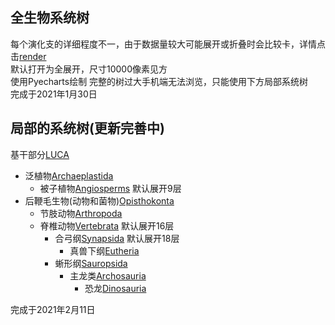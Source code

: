 ## 全生物系统树

每个演化支的详细程度不一，由于数据量较大可能展开或折叠时会比较卡，详情点击[render](render.html)  
默认打开为全展开，尺寸10000像素见方  
使用Pyecharts绘制
完整的树过大手机端无法浏览，只能使用下方局部系统树   
完成于2021年1月30日    
   
## 局部的系统树(更新完善中)
基干部分[LUCA](LUCA.html)   
* 泛植物[Archaeplastida](Archaeplastida.html)    
   * 被子植物[Angiosperms](Angiosperms.html) 默认展开9层    
* 后鞭毛生物(动物和菌物)[Opisthokonta](Opisthokonta.html)    
   * 节肢动物[Arthropoda](Arthropoda.html)    
   * 脊椎动物[Vertebrata](Vertebrata.html) 默认展开16层    
      * 合弓纲[Synapsida](Synapsida.html) 默认展开18层    
         * 真兽下纲[Eutheria](Eutheria.html)    
      * 蜥形纲[Sauropsida](Sauropsida.html)    
         * 主龙类[Archosauria](Archosauria.html)    
            * 恐龙[Dinosauria](Dinosauria.html)    
    
完成于2021年2月11日
